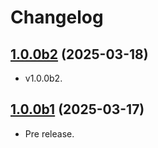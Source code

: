 # Changelog

## [1.0.0b2](https://github.com/deer-hunt/ipserver/releases/tag/v1.0.0b2) (2025-03-18)

- v1.0.0b2.

## [1.0.0b1](https://github.com/deer-hunt/ipserver/releases/tag/v1.0.0b1) (2025-03-17)

- Pre release.
